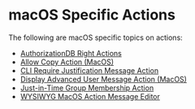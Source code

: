 [title]: # (macOS)
[tags]: # (actions)
[priority]: # (2)
# macOS Specific Actions

The following are macOS specific topics on actions:

* [AuthorizationDB Right Actions](authdb-actions.md)
* [Allow Copy Action (MacOS)](macOS-allow-copy.md)
* [CLI Require Justification Message Action](cli-just-msg.md)
* [Display Advanced User Message Action (MacOS)](macOS-adv-msg.md)
* [Just-in-Time Group Membership Action](jit-group-member.md)
* [WYSIWYG MacOS Action Message Editor](wysiwyg.md)